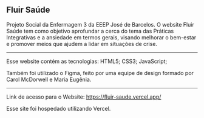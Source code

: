 Fluir Saúde
-------------------------------------
Projeto Social da Enfermagem 3 da EEEP José de Barcelos.
O website Fluir Saúde tem como objetivo aprofundar a cerca do tema das Práticas Integrativas e a ansiedade
em termos gerais, visando melhorar o bem-estar e promover meios que ajudem a lidar em situações de crise.

-------------------------------------
Esse website contém as tecnologias:
HTML5;
CSS3;
JavaScript;

Também foi utilizado o Figma, feito por uma equipe de design formado por Carol McDorwell e Maria Eugênia.

-------------------------------------
Link de acesso para o Website:
https://fluir-saude.vercel.app/

Esse site foi hospedado utilizando Vercel.
